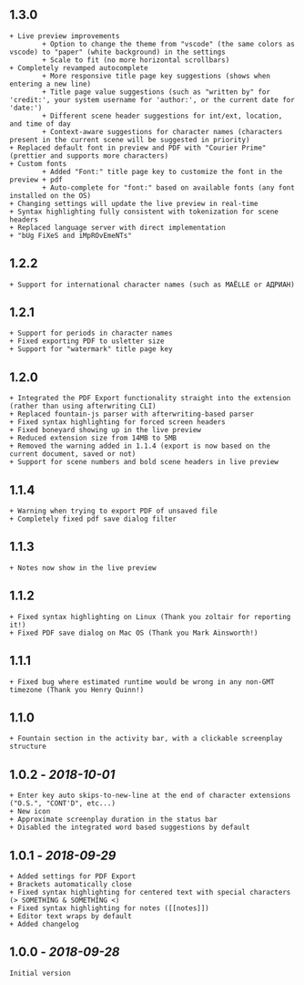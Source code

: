 ## **1.3.0**
    + Live preview improvements
            + Option to change the theme from "vscode" (the same colors as vscode) to "paper" (white background) in the settings
            + Scale to fit (no more horizontal scrollbars)
    + Completely revamped autocomplete
            + More responsive title page key suggestions (shows when entering a new line)
            + Title page value suggestions (such as "written by" for 'credit:', your system username for 'author:', or the current date for 'date:')
            + Different scene header suggestions for int/ext, location, and time of day
            + Context-aware suggestions for character names (characters present in the current scene will be suggested in priority)
    + Replaced default font in preview and PDF with "Courier Prime" (prettier and supports more characters)
    + Custom fonts
            + Added "Font:" title page key to customize the font in the preview + pdf
            + Auto-complete for "font:" based on available fonts (any font installed on the OS)
    + Changing settings will update the live preview in real-time
    + Syntax highlighting fully consistent with tokenization for scene headers
    + Replaced language server with direct implementation
    + "bUg FiXeS and iMpROvEmeNTs"

## **1.2.2**
    + Support for international character names (such as MAËLLE or АДРИАН)

## **1.2.1**
    + Support for periods in character names
    + Fixed exporting PDF to usletter size
    + Support for "watermark" title page key

## **1.2.0**
    + Integrated the PDF Export functionality straight into the extension (rather than using afterwriting CLI)
    + Replaced fountain-js parser with afterwriting-based parser
    + Fixed syntax highlighting for forced screen headers
    + Fixed boneyard showing up in the live preview
    + Reduced extension size from 14MB to 5MB
    + Removed the warning added in 1.1.4 (export is now based on the current document, saved or not)
    + Support for scene numbers and bold scene headers in live preview

## **1.1.4**
    + Warning when trying to export PDF of unsaved file
    + Completely fixed pdf save dialog filter

## **1.1.3**
    + Notes now show in the live preview

## **1.1.2**
    + Fixed syntax highlighting on Linux (Thank you zoltair for reporting it!)
    + Fixed PDF save dialog on Mac OS (Thank you Mark Ainsworth!)

## **1.1.1**
    + Fixed bug where estimated runtime would be wrong in any non-GMT timezone (Thank you Henry Quinn!)

## **1.1.0**
    + Fountain section in the activity bar, with a clickable screenplay structure

## **1.0.2** - *2018-10-01*
    + Enter key auto skips-to-new-line at the end of character extensions ("O.S.", "CONT'D", etc...)
    + New icon
    + Approximate screenplay duration in the status bar
    + Disabled the integrated word based suggestions by default

## **1.0.1** - *2018-09-29*
    + Added settings for PDF Export
    + Brackets automatically close
    + Fixed syntax highlighting for centered text with special characters (> SOMETHING & SOMETHING <)
    + Fixed syntax highlighting for notes ([[notes]])
    + Editor text wraps by default
    + Added changelog

## **1.0.0** - *2018-09-28*
    Initial version